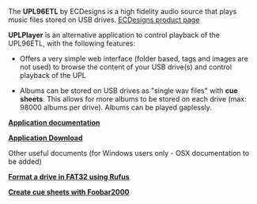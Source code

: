 
The **UPL96ETL** by ECDesigns is a high fidelity audio source that plays music files stored on USB drives.  [ECDesigns product page](https://www.ecdesigns.nl/en/blog/upl96etl)

**UPLPlayer** is an alternative application to control playback of the UPL96ETL, with the following features:

- Offers a very simple web interface (folder based, tags and images are not used) to browse the content of your USB drive(s) and control playback of the UPL

- Albums can be stored on USB drives as "single wav files" with **cue sheets**. This allows for more albums to be stored on each drive (max: 98000 albums per drive). Albums can be played gaplessly.

**[Application documentation](./UPLPlayer.pdf)**

**[Application Download](https://drive.google.com/drive/folders/1w9G3euD2XyKdjl2znDo2AxkBYdmLkoP0?usp=sharing)**

Other useful documents (for Windows users only - OSX documentation to be added)

**[Format a drive in FAT32 using Rufus](./Rufus.pdf)**

**[Create cue sheets with Foobar2000](./Foobar.pdf)**


